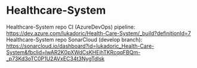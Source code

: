 # Healthcare-System

Healthcare-System repo CI (AzureDevOps) pipeline: https://dev.azure.com/lukadoric/Health-Care-System/_build?definitionId=7
Healthcare-System repo SonarCloud (develop branch): https://sonarcloud.io/dashboard?id=lukadoric_Health-Care-System&fbclid=IwAR2K0pXWdCsKHEjhTKRcqqFBQm-_p73Kd3oTC0P1U2AVxEC34t3NygTdlsk
